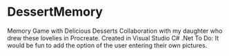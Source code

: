 # DessertMemory
Memory Game with Delicious Desserts
Collaboration with my daughter who drew these lovelies in Procreate.  Created in Visual Studio C# .Net
To Do: It would be fun to add the option of the user entering their own pictures.
